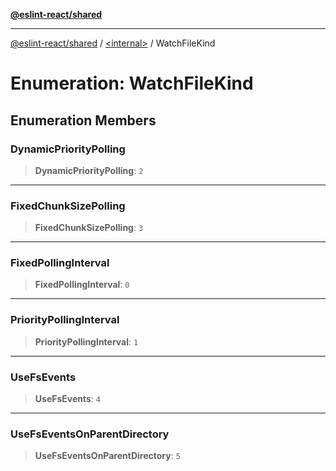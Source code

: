 [**@eslint-react/shared**](../../README.md)

***

[@eslint-react/shared](../../README.md) / [\<internal\>](../README.md) / WatchFileKind

# Enumeration: WatchFileKind

## Enumeration Members

### DynamicPriorityPolling

> **DynamicPriorityPolling**: `2`

***

### FixedChunkSizePolling

> **FixedChunkSizePolling**: `3`

***

### FixedPollingInterval

> **FixedPollingInterval**: `0`

***

### PriorityPollingInterval

> **PriorityPollingInterval**: `1`

***

### UseFsEvents

> **UseFsEvents**: `4`

***

### UseFsEventsOnParentDirectory

> **UseFsEventsOnParentDirectory**: `5`
